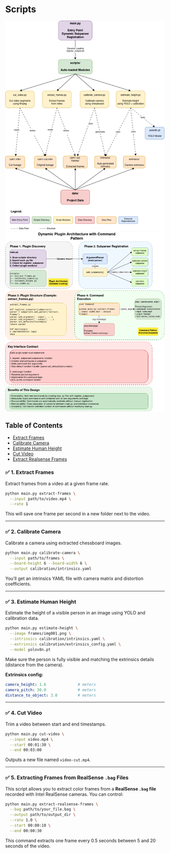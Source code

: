 # Scripts
![High Overview of the scripts architecture](../imgs/architecture_diagram.mx.drawio.png?raw=true)
![Command Design Pattern Diagram](../imgs/design_pattern_diagram.mx.drawio.png?raw=true)
## Table of Contents
  - [Extract Frames](#-1-extract-frames)
  - [Calibrate Camera](#-2-calibrate-camera)
  - [Estimate Human Height](#-3-estimate-human-height)
  - [Cut Video](#-4-cut-video)
  - [Extract Realsense Frames](#-5-extracting-frames-from-realsense-bag-files)

### ✅ 1. Extract Frames

Extract frames from a video at a given frame rate.

```bash
python main.py extract-frames \
  --input path/to/video.mp4 \
  --rate 1
```

This will save one frame per second in a new folder next to the video.

---

### ✅ 2. Calibrate Camera

Calibrate a camera using extracted chessboard images.

```bash
python main.py calibrate-camera \
  --input path/to/frames \
  --board-height 6 --board-width 6 \
  --output calibration/intrinsics.yaml
```

You’ll get an intrinsics YAML file with camera matrix and distortion coefficients.

---

### ✅ 3. Estimate Human Height

Estimate the height of a visible person in an image using YOLO and calibration data.

```bash
python main.py estimate-height \
  --image frames/img001.png \
  --intrinsics calibration/intrinsics.yaml \
  --extrinsics calibration/extrinsics_config.yaml \
  --model yolov8n.pt
```

Make sure the person is fully visible and matching the extrinsics details (distance from the camera).

**Extrinsics config:**

```yaml
camera_height: 1.6              # meters
camera_pitch: 30.0              # meters
distance_to_object: 3.0         # meters
```

---

### ✅ 4. Cut Video

Trim a video between start and end timestamps.

```bash
python main.py cut-video \
  --input video.mp4 \
  --start 00:01:30 \
  --end 00:03:00
```

Outputs a new file named `video-cut.mp4`.

---

### ✅ 5. Extracting Frames from RealSense `.bag` Files

This script allows you to extract color frames from a **RealSense `.bag` file** recorded with Intel RealSense cameras. You can control:

```bash
python main.py extract-realsense-frames \
  --bag path/to/your_file.bag \
  --output path/to/output_dir \
  --rate 1.0 \
  --start 00:00:10 \
  --end 00:00:30
```
This command extracts one frame every 0.5 seconds between 5 and 20 seconds of the video.
